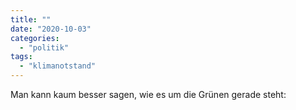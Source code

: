 ```yaml
---
title: ""
date: "2020-10-03"
categories: 
  - "politik"
tags: 
  - "klimanotstand"
---
```


Man kann kaum besser sagen, wie es um die Grünen gerade steht:
